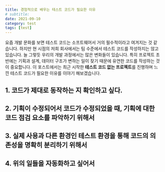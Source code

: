 ```yaml
---
title: 경험적으로 배우는 테스트 코드가 필요한 이유
# subtitle:
date: 2021-09-10
category: test
tags: [test]
---
```


요즘 개발 문화를 보면 테스트 코드는 소프트웨어서 거의 필수적이라고 여겨지는 것 같습니다. 하지만 현 시점의 저희 회사에서는 팀 수준에서 테스트 코드를 작성하지는 않고 있습니다. 늘 그렇듯 우리의 개발 과정에서는 많은 변화들이 있습니다. 특히 프로젝트 초반에는 기획과 설계, 데이터 구조가 변하는 일이 잦기 때문에 유연한 코드를 작성하는 것이 중요합니다. 이 포스트에서는 최근 시작한 **테스트 코드 없는 프로젝트**를 진행하며 느낀 테스트 코드가 필요한 이유를 이야기 해보겠습니다.

## 1. 코드가 제대로 동작하는 지 확인하고 싶다.



## 2. 기획이 수정되어서 코드가 수정되었을 때, 기획에 대한 코드 점검 요소를 파악하기 위해서



## 3. 실제 사용과 다른 환경인 테스트 환경을 통해 코드의 의존성을 명확히 분리하기 위해서



## 4. 위의 일들을 자동화하고 싶어서



